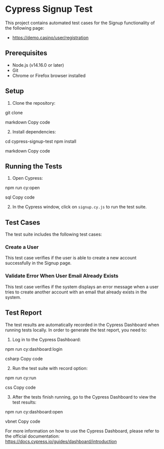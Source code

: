 # Cypress Signup Test

This project contains automated test cases for the Signup functionality of the following page:

- https://demo.casino/user/registration

## Prerequisites

- Node.js (v14.16.0 or later)
- Git
- Chrome or Firefox browser installed

## Setup

1. Clone the repository:

git clone <repository-url>

markdown
Copy code

2. Install dependencies:

cd cypress-signup-test
npm install

markdown
Copy code

## Running the Tests

1. Open Cypress:

npm run cy:open

sql
Copy code

2. In the Cypress window, click on `signup.cy.js` to run the test suite.

## Test Cases

The test suite includes the following test cases:

### Create a User

This test case verifies if the user is able to create a new account successfully in the Signup page.

### Validate Error When User Email Already Exists

This test case verifies if the system displays an error message when a user tries to create another account with an email that already exists in the system.

## Test Report

The test results are automatically recorded in the Cypress Dashboard when running tests locally. In order to generate the test report, you need to:

1. Log in to the Cypress Dashboard:

npm run cy:dashboard:login

csharp
Copy code

2. Run the test suite with record option:

npm run cy:run

css
Copy code

3. After the tests finish running, go to the Cypress Dashboard to view the test results:

npm run cy:dashboard:open

vbnet
Copy code

For more information on how to use the Cypress Dashboard, please refer to the official documentation: https://docs.cypress.io/guides/dashboard/introduction
